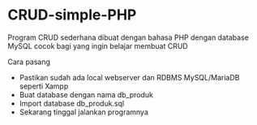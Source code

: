 # CRUD-simple-PHP
Program CRUD sederhana dibuat dengan bahasa PHP dengan database MySQL
cocok bagi yang ingin belajar membuat CRUD

Cara pasang
- Pastikan sudah ada local webserver dan RDBMS MySQL/MariaDB seperti Xampp
- Buat database dengan nama db_produk
- Import database db_produk.sql
- Sekarang tinggal jalankan programnya
